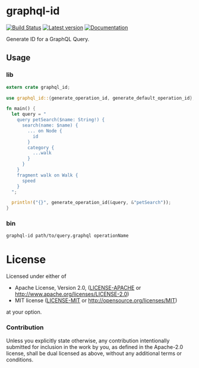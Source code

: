 # graphql-id

[![Build Status](https://travis-ci.com/boopathi/graphql-id.svg?branch=master)](https://travis-ci.com/boopathi/graphql-id) [![Latest version](https://img.shields.io/crates/v/graphql-id.svg)](https://crates.io/crates/graphql-id) [![Documentation](https://docs.rs/graphql-id/badge.svg)](https://docs.rs/graphql-id)

Generate ID for a GraphQL Query.

## Usage

### lib

```rust
extern crate graphql_id;

use graphql_id::{generate_operation_id, generate_default_operation_id};

fn main() {
  let query = "
    query petSearch($name: String!) {
      search(name: $name) {
        ... on Node {
          id
        }
        category {
          ...walk
        }
      }
    }
    fragment walk on Walk {
      speed
    }
  ";

  println!("{}", generate_operation_id(&query, &"petSearch"));
}
```

### bin

```sh
graphql-id path/to/query.graphql operationName
```

# License

Licensed under either of

* Apache License, Version 2.0, ([LICENSE-APACHE](LICENSE-APACHE) or http://www.apache.org/licenses/LICENSE-2.0)
* MIT license ([LICENSE-MIT](LICENSE-MIT) or http://opensource.org/licenses/MIT)

at your option.

### Contribution

Unless you explicitly state otherwise, any contribution intentionally submitted for inclusion in the work by you, as defined in the Apache-2.0 license, shall be dual licensed as above, without any additional terms or conditions.
